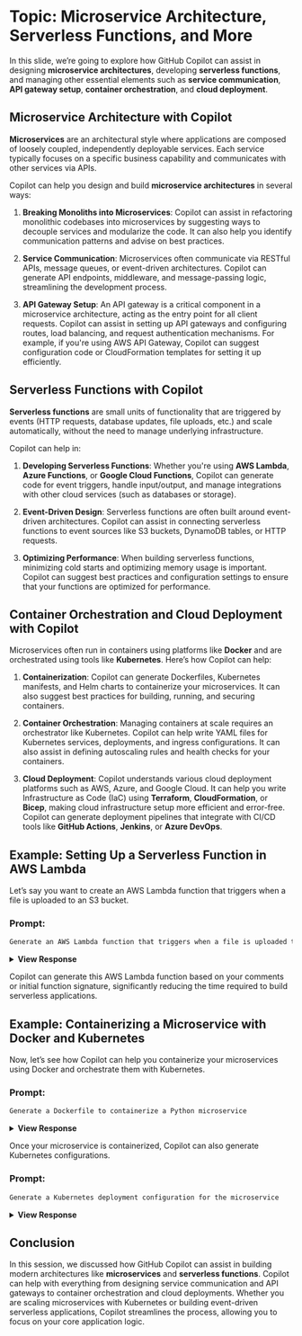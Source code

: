 # Topic: Microservice Architecture, Serverless Functions, and More

In this slide, we’re going to explore how GitHub Copilot can assist in designing **microservice architectures**, developing **serverless functions**, and managing other essential elements such as **service communication**, **API gateway setup**, **container orchestration**, and **cloud deployment**.

## Microservice Architecture with Copilot

**Microservices** are an architectural style where applications are composed of loosely coupled, independently deployable services. Each service typically focuses on a specific business capability and communicates with other services via APIs.

Copilot can help you design and build **microservice architectures** in several ways:

1. **Breaking Monoliths into Microservices**: Copilot can assist in refactoring monolithic codebases into microservices by suggesting ways to decouple services and modularize the code. It can also help you identify communication patterns and advise on best practices.

2. **Service Communication**: Microservices often communicate via RESTful APIs, message queues, or event-driven architectures. Copilot can generate API endpoints, middleware, and message-passing logic, streamlining the development process.

3. **API Gateway Setup**: An API gateway is a critical component in a microservice architecture, acting as the entry point for all client requests. Copilot can assist in setting up API gateways and configuring routes, load balancing, and request authentication mechanisms. For example, if you're using AWS API Gateway, Copilot can suggest configuration code or CloudFormation templates for setting it up efficiently.

## Serverless Functions with Copilot

**Serverless functions** are small units of functionality that are triggered by events (HTTP requests, database updates, file uploads, etc.) and scale automatically, without the need to manage underlying infrastructure.

Copilot can help in:
1. **Developing Serverless Functions**: Whether you're using **AWS Lambda**, **Azure Functions**, or **Google Cloud Functions**, Copilot can generate code for event triggers, handle input/output, and manage integrations with other cloud services (such as databases or storage).

2. **Event-Driven Design**: Serverless functions are often built around event-driven architectures. Copilot can assist in connecting serverless functions to event sources like S3 buckets, DynamoDB tables, or HTTP requests.

3. **Optimizing Performance**: When building serverless functions, minimizing cold starts and optimizing memory usage is important. Copilot can suggest best practices and configuration settings to ensure that your functions are optimized for performance.

## Container Orchestration and Cloud Deployment with Copilot

Microservices often run in containers using platforms like **Docker** and are orchestrated using tools like **Kubernetes**. Here’s how Copilot can help:

1. **Containerization**: Copilot can generate Dockerfiles, Kubernetes manifests, and Helm charts to containerize your microservices. It can also suggest best practices for building, running, and securing containers.

2. **Container Orchestration**: Managing containers at scale requires an orchestrator like Kubernetes. Copilot can help write YAML files for Kubernetes services, deployments, and ingress configurations. It can also assist in defining autoscaling rules and health checks for your containers.

3. **Cloud Deployment**: Copilot understands various cloud deployment platforms such as AWS, Azure, and Google Cloud. It can help you write Infrastructure as Code (IaC) using **Terraform**, **CloudFormation**, or **Bicep**, making cloud infrastructure setup more efficient and error-free. Copilot can generate deployment pipelines that integrate with CI/CD tools like **GitHub Actions**, **Jenkins**, or **Azure DevOps**.

## Example: Setting Up a Serverless Function in AWS Lambda

Let’s say you want to create an AWS Lambda function that triggers when a file is uploaded to an S3 bucket.

### Prompt:
```markdown
Generate an AWS Lambda function that triggers when a file is uploaded to an S3 bucket
```

<details>
<summary><strong>View Response</strong></summary>
<blockquote>

```python
import json
import boto3

s3 = boto3.client('s3')

def lambda_handler(event, context):
    # Get the S3 bucket and file information from the event
    bucket = event['Records'][0]['s3']['bucket']['name']
    key = event['Records'][0]['s3']['object']['key']
    
    # Process the file (example: read the file from S3)
    response = s3.get_object(Bucket=bucket, Key=key)
    file_content = response['Body'].read().decode('utf-8')
    
    # Log the file content or perform further processing
    print(f"File content: {file_content}")
    
    return {
        'statusCode': 200,
        'body': json.dumps('File processed successfully!')
    }
```
</blockquote>
</details>

Copilot can generate this AWS Lambda function based on your comments or initial function signature, significantly reducing the time required to build serverless applications.

## Example: Containerizing a Microservice with Docker and Kubernetes

Now, let’s see how Copilot can help you containerize your microservices using Docker and orchestrate them with Kubernetes.

### Prompt:
```markdown
Generate a Dockerfile to containerize a Python microservice
```

<details>
<summary><strong>View Response</strong></summary>
<blockquote>

```dockerfile
# Dockerfile
FROM python:3.9-slim

WORKDIR /app
COPY requirements.txt .
RUN pip install -r requirements.txt
COPY . .

CMD ["python", "app.py"]
```
</blockquote>
</details>

Once your microservice is containerized, Copilot can also generate Kubernetes configurations.

### Prompt:
```markdown
Generate a Kubernetes deployment configuration for the microservice
```

<details>
<summary><strong>View Response</strong></summary>
<blockquote>

```yaml
# Kubernetes Deployment YAML
apiVersion: apps/v1
kind: Deployment
metadata:
  name: my-microservice
spec:
  replicas: 3
  selector:
    matchLabels:
      app: my-microservice
  template:
    metadata:
      labels:
        app: my-microservice
    spec:
      containers:
      - name: my-microservice
        image: my-microservice:latest
        ports:
        - containerPort: 80
```
</blockquote>
</details>

## Conclusion

In this session, we discussed how GitHub Copilot can assist in building modern architectures like **microservices** and **serverless functions**. Copilot can help with everything from designing service communication and API gateways to container orchestration and cloud deployments. Whether you are scaling microservices with Kubernetes or building event-driven serverless applications, Copilot streamlines the process, allowing you to focus on your core application logic.
